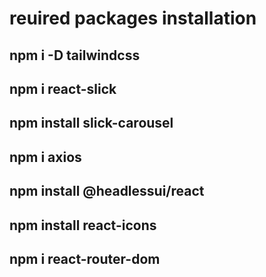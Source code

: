 # reuired packages installation

## npm i  -D tailwindcss

## npm i react-slick

## npm install slick-carousel

## npm i axios

## npm install @headlessui/react

## npm install react-icons

## npm i react-router-dom